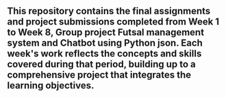 ## This repository contains the final assignments and project submissions completed from Week 1 to Week 8, Group project Futsal management system and Chatbot using Python json. Each week's work reflects the concepts and skills covered during that period, building up to a comprehensive project that integrates the learning objectives.
